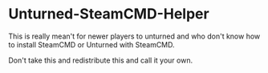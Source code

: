 # Unturned-SteamCMD-Helper
This is really mean't for newer players to unturned and who don't know how to install SteamCMD or Unturned with SteamCMD.

Don't take this and redistribute this and call it your own.
